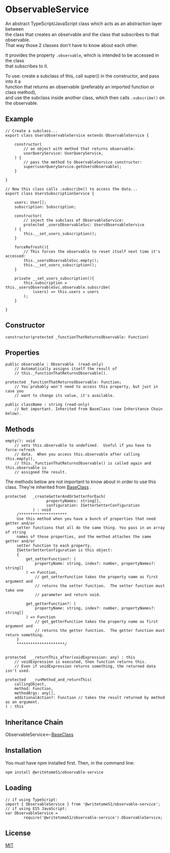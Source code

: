 # ObservableService

An abstract TypeScript/JavaScript class which acts as an abstraction layer between  
the class that creates an observable and the class that subscribes to that observable.  
That way those 2 classes don't have to know about each other.  

It provides the property `.observable`, which is intended to be accessed in the class  
that subscribes to it.

To use:  create a subclass of this, call super() in the constructor, and pass into it a  
function that returns an observable (preferably an imported function or class method),  
and use the subclass inside another class, which then calls `.subscribe()` on  
the observable.

## Example
```
// Create a subclass...
export class UsersObservableService extends ObservableService {

    constructor(
        // an object with method that returns observable:
        userQueryService: UserQueryService,
    ) {
        // pass the method to ObservableService constructor:
        super(userQueryService.getUsersObservable);
    }

}

// Now this class calls .subscribe() to access the data...
export class UsersSubscriptionService {

    users: User[];
    subscription: Subscription;

    constructor(
        // inject the subclass of ObservableService:
        protected _usersObservableSvc: UsersObservableService
    ) {
        this.__set_users_subscription();
    }

    forceRefresh(){
        // This forces the observable to reset itself next time it's accessed:
        this._usersObservableSvc.empty();
        this.__set_users_subscription();
    }

    private __set_users_subscription(){
        this.subscription = this._usersObservableSvc.observable.subscribe(
            (users) => this.users = users
        );
    }

}
```
    

## Constructor
```
constructor(protected _functionThatReturnsObservable: Function)
```

## Properties
```
public observable : Observable  (read-only)
    // Automatically assigns itself the result of 
    // this._functionThatReturnsObservable().

protected _functionThatReturnsObservable: Function;
    // You probably won't need to access this property, but just in case you
    // want to change its value, it's available.

public className : string (read-only)
    // Not important. Inherited from BaseClass (see Inheritance Chain below).
```

## Methods
```
empty(): void
    // sets this.observable to undefined.  Useful if you have to force-refresh
    // data.  When you access this.observable after calling this.empty(), 
    // this._functionThatReturnsObservable() is called again and this.observable is 
    // assigned the result.
```
The methods below are not important to know about in order to use this  
class.  They're inherited from [BaseClass](https://github.com/writetome51/typescript-base-class#baseclass) .
```
protected   _createGetterAndOrSetterForEach(
                  propertyNames: string[],
                  configuration: IGetterSetterConfiguration
            ) : void
     /*********************
     Use this method when you have a bunch of properties that need getter and/or 
     setter functions that all do the same thing. You pass in an array of string 
     names of those properties, and the method attaches the same getter and/or 
     setter function to each property.
     IGetterSetterConfiguration is this object:
     {
         get_setterFunction?: (
             propertyName: string, index?: number, propertyNames?: string[]
         ) => Function,
             // get_setterFunction takes the property name as first argument and 
             // returns the setter function.  The setter function must take one 
             // parameter and return void.
     
         get_getterFunction?: (
             propertyName: string, index?: number, propertyNames?: string[]
         ) => Function
             // get_getterFunction takes the property name as first argument and 
             // returns the getter function.  The getter function must return something.
     }
     *********************/ 
   
   
protected   _returnThis_after(voidExpression: any) : this
    // voidExpression is executed, then function returns this.
    // Even if voidExpression returns something, the returned data isn't used.

protected   _runMethod_and_returnThis(
    callingObject, 
    method: Function, 
    methodArgs: any[], 
    additionalAction?: Function // takes the result returned by method as an argument.
) : this
```


## Inheritance Chain

ObservableService<--[BaseClass](https://github.com/writetome51/typescript-base-class#baseclass)


## Installation

You must have npm installed first. Then, in the command line:

    npm install @writetome51/observable-service

## Loading

    // if using TypeScript:
    import { ObservableService } from '@writetome51/observable-service';
    // if using ES5 JavaScript:
    var ObservableService = 
            require('@writetome51/observable-service').ObservableService;


## License
[MIT](https://choosealicense.com/licenses/mit/)